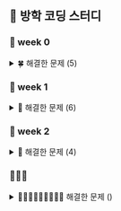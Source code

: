 ## 🌊 방학 코딩 스터디
### 🦔 week 0
<details>
<summary>🍀 해결한 문제 (5)</summary>
 
- 1292:  🥉 I 쉽게 푸는 문제
 
- 2851:  🥉 I 슈퍼 마리오
  
- 2920:  🥉 II 음계
  
- 10250: 🥉 III ACM 호텔
  
- 31403: 🥉 IV A + B - C
</details>

### 🦔 week 1
<details>
<summary>🌿 해결한 문제 (6)</summary>
 
- 11057: 🥈 I 오르막 수
  
- 11726: 🥈 III 2×n 타일링
  
- 1213:  🥈 III 팰린드롬 만들기
  
- 1402:  🥈 V 아무래도이문제는A번난이도인것같다
  
- 1463:  🥈 III 1로 만들기
  
- 2748:  🥉 I 피보나치 수 2
</details> 

### 🦔 week 2
<details>
<summary>🌵 해결한 문제 (4)</summary>
 
- 11655: 🥉 I ROT13

- 1417:  🥈 V 국회의원 선거
  
- 1817:  🥈 V 짐 챙기는 숌
  
- 2870:  🥈 IV 수학숙제
- 
-- 9996: 🥈 III 한국이 그릴울 땐 서버에 접속하지 - 2002: 🥈 I 추월- 11055: 🥈 II 가장 큰 증가하는 부분 수열- 1010: 🥈 V 다리 놓기- 9625: 🥈 V BABBA- 9655: 🥈 V 돌게임
</details>

### 🦔🦔🦔
<details>
<summary>🍃🌴🥑🍐🍏🍈🥝🥔🥗 해결한 문제 () </summary>
</details>
